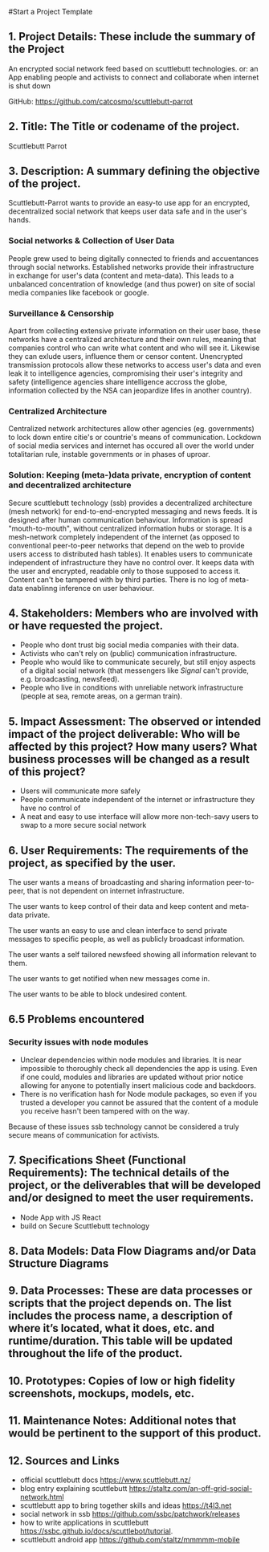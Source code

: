 #Start a Project Template

## 1.	Project Details: These include the summary of the Project
An encrypted social network feed based on scuttlebutt technologies.
or: an App enabling people and activists to connect and collaborate when internet is shut down

GitHub: https://github.com/catcosmo/scuttlebutt-parrot

## 2.	Title: The Title or codename of the project.
Scuttlebutt Parrot

##	3.	Description: A summary defining the objective of the project.

Scuttlebutt-Parrot wants to provide an easy-to use app for an encrypted, decentralized social network that keeps user data safe and in the user's hands.

### Social networks & Collection of User Data
People grew used to being digitally connected to friends and accuentances through social networks. Established networks provide their infrastructure in exchange for user's data (content and meta-data). This leads to a unbalanced concentration of knowledge (and thus power) on site of social media companies like facebook or google.

### Surveillance & Censorship
Apart from collecting extensive private information on their user base, these networks have a centralized architecture and their own rules, meaning that companies control who can write what content and who will see it. Likewise they can exlude users, influence them or censor content. Unencrypted transmission protocols allow these networks to access user's data and even leak it to intelligence agencies, compromising their user's integrity and safety (intelligence agencies share intelligence accross the globe, information collected by the NSA can jeopardize lifes in another country).

### Centralized Architecture
Centralized network architectures allow other agencies (eg. governments) to lock down entire citie's or countrie's means of communication. Lockdown of social media services and internet has occured all over the world under totalitarian rule, instable governments or in phases of uproar.

### Solution: Keeping (meta-)data private, encryption of content and decentralized architecture
Secure scuttlebutt technology (ssb) provides a decentralized architecture (mesh network) for end-to-end-encrypted messaging and news feeds. It is designed after human communication behaviour. Information is spread "mouth-to-mouth", without centralized information hubs or storage. It is a mesh-network completely independent of the internet (as opposed to conventional peer-to-peer networks that depend on the web to provide users access to distributed hash tables). It enables users to communicate independent of infrastructure they have no control over. It keeps data with the user and encrypted, readable only to those supposed to access it. Content can't be tampered with by third parties. There is no log of meta-data enablinng inference on user behaviour.


##	4.	Stakeholders: Members who are involved with or have requested the project.
- People who dont trust big social media companies with their data.
- Activists who can't rely on (public) communication infrastructure.
- People who would like to communicate securely, but still enjoy aspects of a digital social network (that messengers like *Signal* can't provide, e.g. broadcasting, newsfeed).
- People who live in conditions with unreliable network infrastructure (people at sea, remote areas, on a german train).

##	5.	Impact Assessment: The observed or intended impact of the project deliverable: Who will be affected by this project? How many users? What business processes will be changed as a result of this project?
- Users will communicate more safely
- People communicate independent of the internet or infrastructure they have no control of
- A neat and easy to use interface will allow more non-tech-savy users to swap to a more secure social network

##	6.	User Requirements: The requirements of the project, as specified by the user.
The user wants a means of broadcasting and sharing information peer-to-peer, that is not dependent on internet infrastructure.

The user wants to keep control of their data and keep content and meta-data private.

The user wants an easy to use and clean interface to send private messages to specific people, as well as publicly broadcast information.

The user wants a self tailored newsfeed showing all information relevant to them.

The user wants to get notified when new messages come in.

The user wants to be able to block undesired content.

##  6.5 Problems encountered
### Security issues with node modules
- Unclear dependencies within node modules and libraries. It is near impossible to thoroughly check all dependencies the app is using. Even if one could, modules and libraries are updated without prior notice allowing for anyone to potentially insert malicious code and backdoors.
- There is no verification hash for Node module packages, so even if you trusted a developer you cannot be assured that the content of a module you receive hasn't been tampered with on the way.

Because of these issues ssb technology cannot be considered a truly secure means of communication for activists.

##	7.	Specifications Sheet (Functional Requirements): The technical details of the project, or the deliverables that will be developed and/or designed to meet the user requirements.
- Node App with JS React
- build on Secure Scuttlebutt technology

##	8.	Data Models: Data Flow Diagrams and/or Data Structure Diagrams

##	9.	Data Processes: These are data processes or scripts that the project depends on. The list includes the process name, a description of where it’s located, what it does, etc. and runtime/duration. This table will be updated throughout the life of the product.

##	10.	Prototypes: Copies of low or high fidelity screenshots, mockups, models, etc.

##	11.	Maintenance Notes: Additional notes that would be pertinent to the support of this product.

##  12. Sources and Links
- official scuttlebutt docs https://www.scuttlebutt.nz/
- blog entry explaining scuttlebutt https://staltz.com/an-off-grid-social-network.html
- scuttlebutt app to bring together skills and ideas https://t4l3.net
- social network in ssb https://github.com/ssbc/patchwork/releases
- how to write applications in scuttlebutt https://ssbc.github.io/docs/scuttlebot/tutorial.
- scuttlebutt android app https://github.com/staltz/mmmmm-mobile
